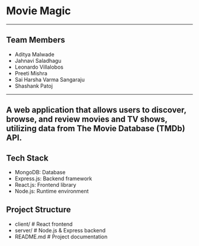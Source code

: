 # **Movie Magic**

---

## Team Members

- Aditya Malwade
- Jahnavi Saladhagu
- Leonardo Villalobos
- Preeti Mishra
- Sai Harsha Varma Sangaraju
- Shashank Patoj

---
A web application that allows users to discover, browse, and review movies and TV shows, utilizing data from The Movie Database (TMDb) API.
---

## Tech Stack

- MongoDB: Database
- Express.js: Backend framework
- React.js: Frontend library
- Node.js: Runtime environment

## Project Structure

- client/ # React frontend
- server/ # Node.js & Express backend
- README.md # Project documentation
